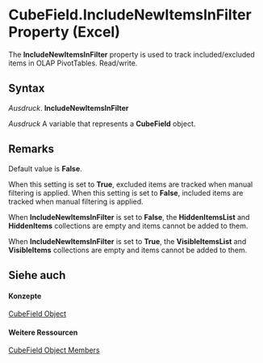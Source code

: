 
# CubeField.IncludeNewItemsInFilter Property (Excel)

The  **IncludeNewItemsInFilter** property is used to track included/excluded items in OLAP PivotTables. Read/write.


## Syntax

 _Ausdruck_. **IncludeNewItemsInFilter**

 _Ausdruck_ A variable that represents a **CubeField** object.


## Remarks

Default value is  **False**.

When this setting is set to  **True**, excluded items are tracked when manual filtering is applied. When this setting is set to **False**, included items are tracked when manual filtering is applied.

When  **IncludeNewItemsInFilter** is set to **False**, the **HiddenItemsList** and **HiddenItems** collections are empty and items cannot be added to them.

When  **IncludeNewItemsInFilter** is set to **True**, the **VisibleItemsList** and **VisibleItems** collections are empty and items cannot be added to them.


## Siehe auch


#### Konzepte


[CubeField Object](6db16910-6c27-651a-c388-e54e27fe4519.md)
#### Weitere Ressourcen


[CubeField Object Members](http://msdn.microsoft.com/library/2f3cbe65-45ff-abe0-3e48-29c0d490f600%28Office.15%29.aspx)